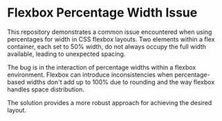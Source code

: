 # Flexbox Percentage Width Issue
This repository demonstrates a common issue encountered when using percentages for width in CSS flexbox layouts.  Two elements within a flex container, each set to 50% width, do not always occupy the full width available, leading to unexpected spacing.

The bug is in the interaction of percentage widths within a flexbox environment. Flexbox can introduce inconsistencies when percentage-based widths don't add up to 100% due to rounding and the way flexbox handles space distribution.

The solution provides a more robust approach for achieving the desired layout.